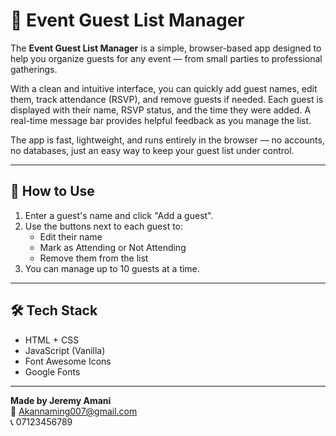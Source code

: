 # 🎉 Event Guest List Manager

The **Event Guest List Manager** is a simple, browser-based app designed to help you organize guests for any event — from small parties to professional gatherings.

With a clean and intuitive interface, you can quickly add guest names, edit them, track attendance (RSVP), and remove guests if needed. Each guest is displayed with their name, RSVP status, and the time they were added. A real-time message bar provides helpful feedback as you manage the list.

The app is fast, lightweight, and runs entirely in the browser — no accounts, no databases, just an easy way to keep your guest list under control.

---

## 🧭 How to Use

1. Enter a guest's name and click "Add a guest".
2. Use the buttons next to each guest to:
   - Edit their name
   - Mark as Attending or Not Attending
   - Remove them from the list
3. You can manage up to 10 guests at a time.

---

## 🛠 Tech Stack

- HTML + CSS
- JavaScript (Vanilla)
- Font Awesome Icons
- Google Fonts

---

**Made by Jeremy Amani**  
📧 Akannaming007@gmail.com  
📞 07123456789

